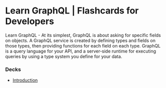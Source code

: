 # Learn GraphQL | Flashcards for Developers

Learn GraphQL - At its simplest, GraphQL is about asking for specific fields on objects. A GraphQL service is created by defining types and fields on those types, then providing functions for each field on each type. GraphQL is a query language for your API, and a server-side runtime for executing queries by using a type system you define for your data.



### Decks

- [Introduction](introduction.md)

